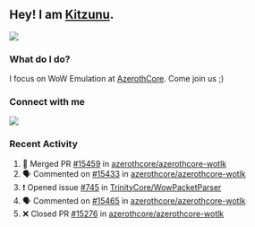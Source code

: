 ## Hey! I am [Kitzunu](https://Github.com/Kitzunu).

<!--<a href="https://github-readme-stats.kitzunu.vercel.app/api?username=Kitzunu&show_icons=true&theme=dark">
  <img align="center" src="https://github-readme-stats.kitzunu.vercel.app/api?username=Kitzunu&show_icons=true&theme=dark" />
</a>-->
<a href="https://github-readme-stats.kitzunu.vercel.app/api?username=Kitzunu&show_icons=true&theme=dark">
  <img align="center" src="https://github-readme-stats.vercel.app/api/top-langs/?username=Kitzunu&layout=compact&theme=dark" />
</a>

### What do I do?

I focus on WoW Emulation at [AzerothCore](https://Github.com/AzerothCore). Come join us ;)

### Connect with me
[![](https://img.shields.io/badge/AzerothCore%20Discord-Connect%20with%20me!-green)](https://discord.com/invite/gkt4y2x)

### Recent Activity

<!--START_SECTION:activity-->
1. 🎉 Merged PR [#15459](https://github.com/azerothcore/azerothcore-wotlk/pull/15459) in [azerothcore/azerothcore-wotlk](https://github.com/azerothcore/azerothcore-wotlk)
2. 🗣 Commented on [#15433](https://github.com/azerothcore/azerothcore-wotlk/issues/15433) in [azerothcore/azerothcore-wotlk](https://github.com/azerothcore/azerothcore-wotlk)
3. ❗️ Opened issue [#745](https://github.com/TrinityCore/WowPacketParser/issues/745) in [TrinityCore/WowPacketParser](https://github.com/TrinityCore/WowPacketParser)
4. 🗣 Commented on [#15465](https://github.com/azerothcore/azerothcore-wotlk/issues/15465) in [azerothcore/azerothcore-wotlk](https://github.com/azerothcore/azerothcore-wotlk)
5. ❌ Closed PR [#15276](https://github.com/azerothcore/azerothcore-wotlk/pull/15276) in [azerothcore/azerothcore-wotlk](https://github.com/azerothcore/azerothcore-wotlk)
<!--END_SECTION:activity-->
